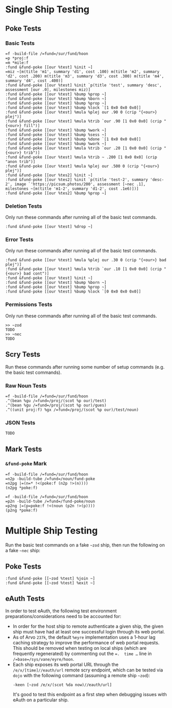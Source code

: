 # Single Ship Testing #

## Poke Tests ##

### Basic Tests ###

```
=f -build-file /=fund=/sur/fund/hoon
=p *proj:f
=m *mile:f
:fund &fund-poke [[our %test] %init ~]
=miz ~[m(title 'm1', summary 'd1', cost .100) m(title 'm2', summary 'd2', cost .200) m(title 'm3', summary 'd3', cost .300) m(title 'm4', summary 'd4', cost .400)]
:fund &fund-poke [[our %test] %init `p(title 'test', summary 'desc', assessment [our .0], milestones miz)]
:fund &fund-poke [[our %test] %bump %prop ~]
:fund &fund-poke [[our %test] %bump %born ~]
:fund &fund-poke [[our %test] %bump %prop ~]
:fund &fund-poke [[our %test] %bump %lock `[1 0x0 0x0 0x0]]
:fund &fund-poke [[our %test] %mula %plej our .90 0 (crip "{<our>} plej")]
:fund &fund-poke [[our %test] %mula %trib `our .90 [1 0x0 0x0] (crip "{<our>} fill")]
:fund &fund-poke [[our %test] %bump %work ~]
:fund &fund-poke [[our %test] %bump %sess ~]
:fund &fund-poke [[our %test] %bump %done `[1 0x0 0x0 0x0]]
:fund &fund-poke [[our %test] %bump %work ~]
:fund &fund-poke [[our %test] %mula %trib `our .20 [1 0x0 0x0] (crip "{<our>} trib")]
:fund &fund-poke [[our %test] %mula %trib ~ .200 [1 0x0 0x0] (crip "anon trib")]
:fund &fund-poke [[our %test] %mula %plej our .500 0 (crip "{<our>} plej")]
:fund &fund-poke [[our %tes2] %init ~]
:fund &fund-poke [[our %tes2] %init `p(title 'test-2', summary 'desc-2', image `'https://picsum.photos/200', assessment [~nec .1], milestones ~[m(title 'm1-2', summary 'd1-2', cost .1e6)])]
:fund &fund-poke [[our %tes2] %bump %prop ~]
```

### Deletion Tests ###

Only run these commands after running all of the basic test commands.

```
:fund &fund-poke [[our %test] %drop ~]
```

### Error Tests ###

Only run these commands after running all of the basic test commands.

```
:fund &fund-poke [[our %test] %mula %plej our .30 0 (crip "{<our>} bad plej")]
:fund &fund-poke [[our %test] %mula %trib `our .10 [1 0x0 0x0] (crip "{<our>} bad cont")]
:fund &fund-poke [[our %test] %init ~]
:fund &fund-poke [[our %test] %bump %born ~]
:fund &fund-poke [[our %test] %bump %prop ~]
:fund &fund-poke [[our %test] %bump %lock `[0 0x0 0x0 0x0]]
```

### Permissions Tests ###

Only run these commands after running all of the basic test commands.

```
>> ~zod
TODO
>> ~nec
TODO
```

## Scry Tests ##

Run these commands after running some number of setup commands (e.g. the basic
test commands).

### Raw Noun Tests ###

```
=f -build-file /=fund=/sur/fund/hoon
.^(bean %gu /=fund=/proj/(scot %p our)/test)
.^(bean %gu /=fund=/proj/(scot %p our)/gues)
.^((unit proj:f) %gx /=fund=/proj/(scot %p our)/test/noun)
```

### JSON Tests ###

```
TODO
```

## Mark Tests ##

### `&fund-poke` Mark ###

```
=f -build-file /=fund=/sur/fund/hoon
=n2p -build-tube /=fund=/noun/fund-poke
=n2pg |=(n=* !<(poke:f (n2p !>(n))))
(n2pg *poke:f)
```

```
=f -build-file /=fund=/sur/fund/hoon
=p2n -build-tube /=fund=/fund-poke/noun
=p2ng |=(p=poke:f !<(noun (p2n !>(p))))
(p2ng *poke:f)
```

# Multiple Ship Testing #

Run the basic test commands on a fake `~zod` ship, then run the following on
a fake `~nec` ship:

## Poke Tests ##

```
:fund &fund-poke [[~zod %test] %join ~]
:fund &fund-poke [[~zod %test] %exit ~]
```

## eAuth Tests ##

In order to test eAuth, the following test environment preparations/considerations
need to be accounted for:

- In order for the host ship to remote authenticate a given ship, the given
  ship must have had at least one successful login through its web portal.
- As of Arvo `237k`, the default `%eyre` implementation uses a 1-hour lag
  caching strategy to improve the performance of web portal requests. This
  should be removed when testing on local ships (which are frequently
  regenerated) by commenting out the `=.  time …` line in
  `/=base=/sys/vane/eyre/hoon`.
- Each ship exposes its web portal URL through the `/e/x/[time]//eauth/url`
  remote scry endpoint, which can be tested via `dojo` with the following
  command (assuming a remote ship `~zod`):
  ```
  -keen [~zod /e/x/(scot %da now)//eauth/url]
  ```
  It's good to test this endpoint as a first step when debugging issues with
  eAuth on a particular ship.
